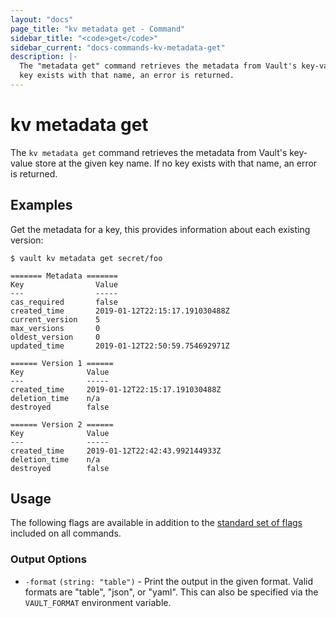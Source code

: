 ```yaml
---
layout: "docs"
page_title: "kv metadata get - Command"
sidebar_title: "<code>get</code>"
sidebar_current: "docs-commands-kv-metadata-get"
description: |-
  The "metadata get" command retrieves the metadata from Vault's key-value store at the given key name. If no
  key exists with that name, an error is returned.
---
```


# kv metadata get

The `kv metadata get` command retrieves the metadata from Vault's key-value store at the given key name. If no
  key exists with that name, an error is returned.

## Examples

Get the metadata for a key, this provides information about each existing
  version:

```text
$ vault kv metadata get secret/foo

======= Metadata =======
Key                Value
---                -----
cas_required       false
created_time       2019-01-12T22:15:17.191030488Z
current_version    5
max_versions       0
oldest_version     0
updated_time       2019-01-12T22:50:59.754692971Z

====== Version 1 ======
Key              Value
---              -----
created_time     2019-01-12T22:15:17.191030488Z
deletion_time    n/a
destroyed        false

====== Version 2 ======
Key              Value
---              -----
created_time     2019-01-12T22:42:43.992144933Z
deletion_time    n/a
destroyed        false
```


## Usage

The following flags are available in addition to the [standard set of
flags](/docs/commands/index.html) included on all commands.

### Output Options

- `-format` `(string: "table")` - Print the output in the given format. Valid
  formats are "table", "json", or "yaml". This can also be specified via the
  `VAULT_FORMAT` environment variable.
